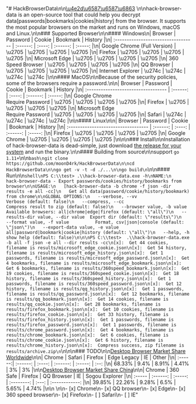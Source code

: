 "# HackBrowserData\n\n[\u4e2d\u6587\u6587\u6863](https://github.com/moonD4rk/HackBrowserData/blob/master/README_ZH.md) \n\nhack-browser-data is an open-source tool that could help you decrypt data[passwords|bookmarks|cookies|history] from the browser. It supports the most popular browsers on the market and runs on Windows, macOS and Linux.\n\n### Supported Browser\n\n#### Windows\n| Browser                             | Password | Cookie | Bookmark | History |\n| :---------------------------------- | :------: | :----: | :------: | :-----: |\n| Google Chrome (Full Version) |    \u2705    |   \u2705   |    \u2705    |    \u2705    |\n| Firefox |    \u2705    |   \u2705   |    \u2705    |    \u2705    |\n| Microsoft Edge |    \u2705    |   \u2705   |    \u2705    |    \u2705    |\n| 360 Speed Browser |    \u2705    |   \u2705   |    \u2705    |    \u2705    |\n| QQ Browser |    \u2705    |   \u2705   |    \u2705    |    \u2705    |\n| Internet Explorer |    \u274c    |   \u274c   |    \u274c    |    \u274c    |\n\n#### MacOS\n\nBecause of  the security policies, some of the browsers require a password.\n\n| Browser                             | Password | Cookie | Bookmark | History |\n| :---------------------------------- | :------: | :----: | :------: | :-----: |\n| Google Chrome<br />Require Password |    \u2705    |   \u2705   |    \u2705    |    \u2705    |\n| Firefox |    \u2705    |   \u2705   |    \u2705    |    \u2705    |\n| Microsoft Edge<br />Require Password |    \u2705    |   \u2705   |    \u2705    |    \u2705    |\n| Safari |    \u274c    |   \u274c   |    \u274c    |    \u274c    |\n\n#### Linux\n\n| Browser                             | Password | Cookie | Bookmark | History |\n| :---------------------------------- | :------: | :----: | :------: | :-----: |\n| Firefox |    \u2705    |   \u2705   |    \u2705    |    \u2705    |\n| Google Chrome |    \u2705    |   \u2705   |    \u2705    |    \u2705    |\n\n\n### Install\n\nInstallation of hack-browser-data is dead-simple, just download [the release for your system](https://github.com/moonD4rk/HackBrowserData/releases) and run the binary.\n\n#### Building from source\n\nsupport `go 1.11+`\n\n```bash\ngit clone https://github.com/moonD4rk/HackBrowserData\n\ncd HackBrowserData\n\ngo get -v -t -d ./...\n\ngo build\n```\n\n#### Run\n\n```shell\nPS C:\\test> .\\hack-browser-data.exe -h\nNAME:\n   hack-browser-data - Export passwords/cookies/history/bookmarks from browser\n\nUSAGE:\n   [hack-browser-data -b chrome -f json -dir results -e all -cc]\n   Get all data(password/cookie/history/bookmark) from chrome\n\nGLOBAL OPTIONS:\n   --verbose, --vv                   Verbose (default: false)\n   --compress, --cc                  Compress result to zip (default: false)\n   --browser value, -b value         Available browsers: all|chrome|edge|firefox (default: \"all\")\n   --results-dir value, --dir value  Export dir (default: \"results\")\n   --format value, -f value          Format, csv|json|console (default: \"json\")\n   --export-data value, -e value     all|password|bookmark|cookie|history (default: \"all\")\n   --help, -h                        show help (default: false)\n\n\nPS C:\\test>  .\\hack-browser-data.exe -b all -f json -e all --dir results -cc\n[x]:  Get 44 cookies, filename is results/microsoft_edge_cookie.json\n[x]:  Get 54 history, filename is results/microsoft_edge_history.json\n[x]:  Get 1 passwords, filename is results/microsoft_edge_password.json\n[x]:  Get 4 bookmarks, filename is results/microsoft_edge_bookmark.json\n[x]:  Get 6 bookmarks, filename is results/360speed_bookmark.json\n[x]:  Get 19 cookies, filename is results/360speed_cookie.json\n[x]:  Get 18 history, filename is results/360speed_history.json\n[x]:  Get 1 passwords, filename is results/360speed_password.json\n[x]:  Get 12 history, filename is results/qq_history.json\n[x]:  Get 1 passwords, filename is results/qq_password.json\n[x]:  Get 12 bookmarks, filename is results/qq_bookmark.json\n[x]:  Get 14 cookies, filename is results/qq_cookie.json\n[x]:  Get 28 bookmarks, filename is results/firefox_bookmark.json\n[x]:  Get 10 cookies, filename is results/firefox_cookie.json\n[x]:  Get 33 history, filename is results/firefox_history.json\n[x]:  Get 1 passwords, filename is results/firefox_password.json\n[x]:  Get 1 passwords, filename is results/chrome_password.json\n[x]:  Get 4 bookmarks, filename is results/chrome_bookmark.json\n[x]:  Get 6 cookies, filename is results/chrome_cookie.json\n[x]:  Get 6 history, filename is results/chrome_history.json\n[x]:  Compress success, zip filename is results/archive.zip\n```\n\n\n### TODO\n\n[Desktop Browser Market Share Worldwide](https://gs.statcounter.com/browser-market-share/desktop/worldwide)\n\n| Chrome | Safari | Firefox | Edge Legacy | IE |  Other  |\n| :------:| :------: | :----: | :------: | :-----: | :--: |\n| 68.33% |    9.4% | 8.91% |   4.41% |    3%    |  3%  |\n\n[Desktop Browser Market Share China](https://gs.statcounter.com/browser-market-share/desktop/china)\n\n| Chrome | 360 Safe | Firefox | QQ Browser |  IE   | Sogou Explorer |\n| :----- | :------: | :-----: | :--------: | :---: | :------------: |\n| 39.85% |  22.26%  |  9.28%  |    6.5%    | 5.65% |     4.74%      |\n\n  \n\n- [x] Chrome\n- [x] QQ browser\n- [x] Edge\n- [x] 360 speed browser\n- [x] Firefox\n- [ ] Safari\n- [ ] IE"